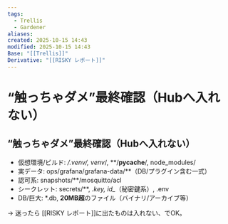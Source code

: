```yaml
---
tags:
  - Trellis
  - Gardener
aliases:
created: 2025-10-15 14:43
modified: 2025-10-15 14:43
Base: "[[Trellis]]"
Derivative: "[[RISKY レポート]]"
---
```

# “触っちゃダメ”最終確認（Hubへ入れない）


## “触っちゃダメ”最終確認（Hubへ入れない）

- 仮想環境/ビルド: **/.venv*/, venv*/, **/__pycache__/, node_modules/
- 実データ: ops/grafana/grafana-data/**（DB/プラグイン含む一式）
- 認可系: snapshots/**/mosquitto/acl
- シークレット: secrets/**, *.key, id_*（秘密鍵系）, .env
- DB/巨大: *.db, **20MB超**のファイル（バイナリ/アーカイブ等）

→ 迷ったら [[RISKY レポート]]に出たものは入れない、でOK。